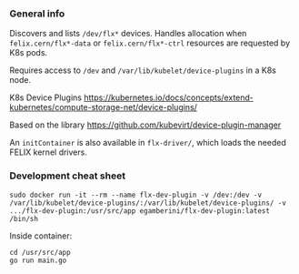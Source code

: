### General info

Discovers and lists `/dev/flx*` devices. Handles allocation when `felix.cern/flx*-data` or `felix.cern/flx*-ctrl` resources are requested by K8s pods.

Requires access to `/dev` and `/var/lib/kubelet/device-plugins` in a K8s node.

K8s Device Plugins https://kubernetes.io/docs/concepts/extend-kubernetes/compute-storage-net/device-plugins/

Based on the library https://github.com/kubevirt/device-plugin-manager

An `initContainer` is also available in `flx-driver/`, which loads the needed FELIX kernel drivers.

### Development cheat sheet

```
sudo docker run -it --rm --name flx-dev-plugin -v /dev:/dev -v /var/lib/kubelet/device-plugins/:/var/lib/kubelet/device-plugins/ -v .../flx-dev-plugin:/usr/src/app egamberini/flx-dev-plugin:latest /bin/sh
```

Inside container:
```
cd /usr/src/app
go run main.go
```

